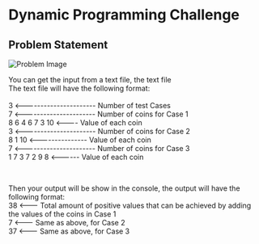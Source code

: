 # Dynamic Programming Challenge

## Problem Statement
![Problem Image](https://i.ibb.co/r5V9d7Z/Ejercicio-programacion-dinamica.jpg)

<p>
    You can get the input from a text file, the text file <br/>
    The text file will have the following format:
    <br/>
    <br/>
    3 <---------------------- Number of test Cases <br/>
    7 <---------------------- Number of coins for Case 1 <br/>
    8 6 4 6 7 3 10 <---- Value of each coin <br/>
    3 <---------------------- Number of coins for Case 2 <br/>
    8 1 10 <--------------- Value of each coin <br/>
    7 <---------------------- Number of coins for Case 3<br/>
    1 7 3 7 2 9 8 <------ Value of each coin <br/>
</p>
<br/>
<p>
Then your output will be show in the console, the output will have the following format:<br/>
38 <--- Total amount of positive values ​​that can be achieved by adding the values ​​of the coins in Case 1 <br/>
7 <--- Same as above, for Case 2 <br/>
37 <--- Same as above, for Case 3 <br/>
</p>